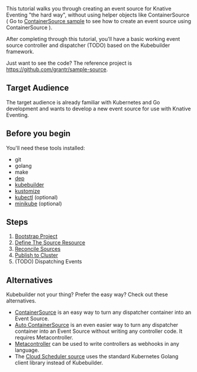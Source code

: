 This tutorial walks you through creating an event source for Knative Eventing
"the hard way", without using helper objects like ContainerSource ( Go to
[ContainerSource sample](../container-source/README.md) to see how to create an
event source using ContainerSource ).

After completing through this tutorial, you'll have a basic working event source
controller and dispatcher (TODO) based on the Kubebuilder framework.

Just want to see the code? The reference project is
https://github.com/grantr/sample-source.

## Target Audience

The target audience is already familiar with Kubernetes and Go development and
wants to develop a new event source for use with Knative Eventing.

## Before you begin

You'll need these tools installed:

-   git
-   golang
-   make
-   [dep](https://github.com/golang/dep)
-   [kubebuilder](https://github.com/kubernetes-sigs/kubebuilder)
-   [kustomize](https://github.com/kubernetes-sigs/kustomize)
-   [kubectl](https://kubernetes.io/docs/tasks/tools/install-kubectl/)
    (optional)
-   [minikube](https://github.com/kubernetes/minikube) (optional)

## Steps

1. [Bootstrap Project](./01-bootstrap.md)
1. [Define The Source Resource](./02-define-source.md)
1. [Reconcile Sources](./03-reconcile-sources.md)
1. [Publish to Cluster](./04-publish-to-cluster.md)
1. (TODO) Dispatching Events

## Alternatives

Kubebuilder not your thing? Prefer the easy way? Check out these alternatives.

-   [ContainerSource](../../../eventing/sources/README.md#meta-sources) is an
    easy way to turn any dispatcher container into an Event Source.
-   [Auto ContainerSource](../../../eventing/sources/README.md#meta-sources) is
    an even easier way to turn any dispatcher container into an Event Source
    without writing any controller code. It requires Metacontroller.
-   [Metacontroller](https://metacontroller.app) can be used to write
    controllers as webhooks in any language.
-   The [Cloud Scheduler source](https://github.com/vaikas-google/csr) uses the
    standard Kubernetes Golang client library instead of Kubebuilder.
